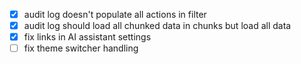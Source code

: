 - [x] audit log doesn't populate all actions in filter
- [x] audit log should load all chunked data in chunks but load all data
- [x] fix links in AI assistant settings
- [ ] fix theme switcher handling